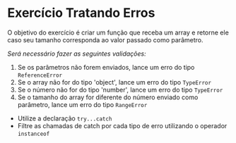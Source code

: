 #  Exercício  Tratando Erros

O objetivo do exercício é criar um função que receba um array e retorne ele caso seu tamanho corresponda ao valor passado como parâmetro.

_Será necessário fazer as seguintes validações:_

1. Se os parâmetros não forem enviados, lance um erro do tipo `ReferenceError`
2. Se o array não for do tipo 'object', lance um erro do tipo `TypeError`
3. Se o número não for do tipo 'number', lance um erro do tipo `TypeError`
4. Se o tamanho do array for diferente do número enviado como parâmetro, lance um erro do tipo `RangeError`

- Utilize a declaração `try...catch`
- Filtre as chamadas de catch por cada tipo de erro utilizando o operador `instanceof`